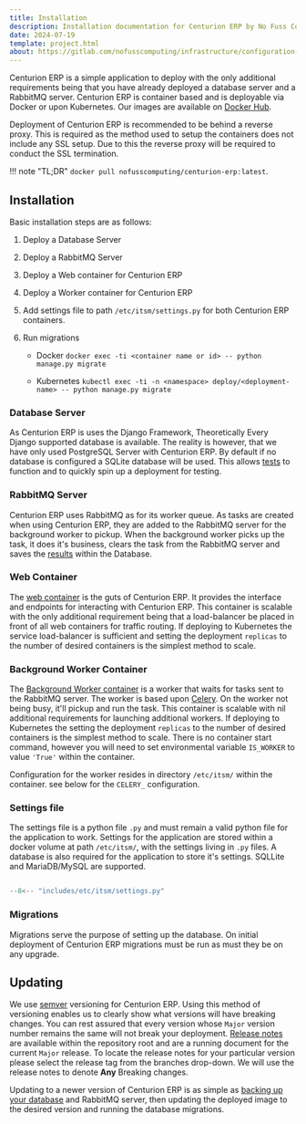 ```yaml
---
title: Installation
description: Installation documentation for Centurion ERP by No Fuss Computing
date: 2024-07-19
template: project.html
about: https://gitlab.com/nofusscomputing/infrastructure/configuration-management/centurion_erp
---
```


Centurion ERP is a simple application to deploy with the only additional requirements being that you have already deployed a database server and a RabbitMQ server. Centurion ERP is container based and is deployable via Docker or upon Kubernetes. Our images are available on [Docker Hub](https://hub.docker.com/r/nofusscomputing/centurion-erp).

Deployment of Centurion ERP is recommended to be behind a reverse proxy. This is required as the method used to setup the containers does not include any SSL setup. Due to this the reverse proxy will be required to conduct the SSL termination.

!!! note "TL;DR"
    `docker pull nofusscomputing/centurion-erp:latest`.


## Installation

Basic installation steps are as follows:

1. Deploy a Database Server

1. Deploy a RabbitMQ Server

1. Deploy a Web container for Centurion ERP

1. Deploy a Worker container for Centurion ERP

1. Add settings file to path `/etc/itsm/settings.py` for both Centurion ERP containers.

1. Run migrations

    - Docker `docker exec -ti <container name or id> -- python manage.py migrate`

    - Kubernetes `kubectl exec -ti -n <namespace> deploy/<deployment-name> -- python manage.py migrate`


### Database Server

As Centurion ERP is uses the Django Framework, Theoretically Every Django supported database is available. The reality is however, that we have only used PostgreSQL Server with Centurion ERP. By default if no database is configured a SQLite database will be used. This allows [tests](../development/testing.md) to function and to quickly spin up a deployment for testing.


### RabbitMQ Server

Centurion ERP uses RabbitMQ as for its worker queue. As tasks are created when using Centurion ERP, they are added to the RabbitMQ server for the background worker to pickup. When the background worker picks up the task, it does it's business, clears the task from the RabbitMQ server and saves the [results](../user/core/index.md#background-worker) within the Database.


### Web Container

The [web container](https://hub.docker.com/r/nofusscomputing/centurion-erp) is the guts of Centurion ERP. It provides the interface and endpoints for interacting with Centurion ERP. This container is scalable with the only additional requirement being that a load-balancer be placed in front of all web containers for traffic routing. If deploying to Kubernetes the service load-balancer is sufficient and setting the deployment `replicas` to the number of desired containers is the simplest method to scale.


### Background Worker Container

The [Background Worker container](https://hub.docker.com/r/nofusscomputing/centurion-erp) is a worker that waits for tasks sent to the RabbitMQ server. The worker is based upon [Celery](https://docs.celeryq.dev/en/stable/index.html). On the worker not being busy, it'll pickup and run the task. This container is scalable with nil additional requirements for launching additional workers. If deploying to Kubernetes the setting the deployment `replicas` to the number of desired containers is the simplest method to scale. There is no container start command, however you will need to set environmental variable `IS_WORKER` to value `'True'` within the container.

Configuration for the worker resides in directory `/etc/itsm/` within the container. see below for the `CELERY_` configuration.


### Settings file

The settings file is a python file `.py` and must remain a valid python file for the application to work. Settings for the application are stored within a docker volume at path `/etc/itsm/`, with the settings living in `.py` files. A database is also required for the application to store it's settings. SQLLite and MariaDB/MySQL are supported.

``` py title="settings.py"

--8<-- "includes/etc/itsm/settings.py"

```


### Migrations

Migrations serve the purpose of setting up the database. On initial deployment of Centurion ERP migrations must be run as must they be on any upgrade.


## Updating

We use [semver](https://semver.org/) versioning for Centurion ERP. Using this method of versioning enables us to clearly show what versions will have breaking changes. You can rest assured that every version whose `Major` version number remains the same will not break your deployment. [Release notes](https://gitlab.com/nofusscomputing/projects/centurion_erp/-/blob/master/Release-Notes.md) are available within the repository root and are a running document for the current `Major` release. To locate the release notes for your particular version please select the release tag from the branches drop-down. We will use the release notes to denote **Any** Breaking changes.

Updating to a newer version of Centurion ERP is as simple as [backing up your database](./backup.md) and RabbitMQ server, then updating the deployed image to the desired version and running the database migrations.
